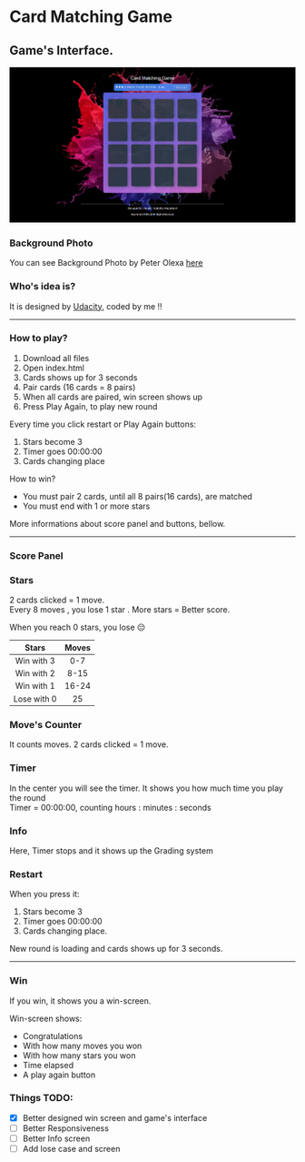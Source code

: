 # Card Matching Game

## Game's Interface.  

 ![Game's Interface](https://github.com/AVoudromnianos/Card-Matching-Game/blob/main/Card%20Matching%20Game.png)

### Background Photo
You can see Background Photo by Peter Olexa [here](https://unsplash.com/photos/mxIGWk111u0)

### Who's idea is?
It is designed by [Udacity](https://www.udacity.com/), coded by me !!

---

### How to play?
 1. Download all files
 2. Open index.html
 3. Cards shows up for 3 seconds
 4. Pair cards (16 cards = 8 pairs)
 5. When all cards are paired, win screen shows up
 6. Press Play Again, to play new round
 
 Every time you click restart or Play Again buttons:
 1. Stars become 3
 2. Timer goes 00:00:00
 3. Cards changing place
 
 How to win?
 - You must pair 2 cards, until all 8 pairs(16 cards), are matched
 - You must end with 1 or more stars
 
 More informations about score panel and buttons, bellow.
 
---

### Score Panel
### Stars
2 cards clicked = 1 move.\
Every 8 moves , you lose 1 star . More stars = Better score. 

When you reach 0 stars, you lose :pensive:

  |Stars| Moves |
  |:--:|:--:|
  |Win with 3|0-7|
  |Win with 2| 8-15 |
  |Win with 1| 16-24| 
  |Lose with 0|25|
  
### Move's Counter
It counts moves. 2 cards clicked = 1 move.
  
### Timer
In the center you will see the timer. It shows you how much time you play the round\
Timer = 00:00:00, counting hours : minutes : seconds

### Info
Here, Timer stops and it shows up the Grading system

### Restart
 When you press it: 
 1. Stars become 3
 2. Timer goes 00:00:00
 3. Cards changing place.
 
 New round is loading and cards shows up for 3 seconds.
 
---
### Win
If you win, it shows you a win-screen.
 
 Win-screen shows:
  - Congratulations
  - With how many moves you won
  - With how many stars you won
  - Time elapsed
  - A play again button

### Things TODO:
  - [x] Better designed win screen and game's interface
  - [ ] Better Responsiveness
  - [ ] Better Info screen
  - [ ] Add lose case and screen
